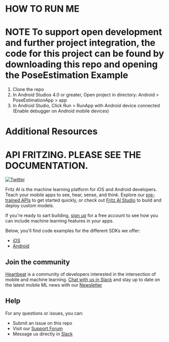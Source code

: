 # HOW TO RUN ME

# NOTE To support open development and further project integration, the code for this project can be found by downloading this repo and opening the PoseEstimation Example

1. Clone the repo
2. In Android Studios 4.0 or greater, Open project in directory: Android > PoseEstimationApp > app
3. In Android Studio, Click Run > RunApp with Android device connected (Enable debugger on Android mobile devices)

# Additional Resources

# API FRITZING. PLEASE SEE THE DOCUMENTATION.
[![Twitter](https://img.shields.io/badge/twitter-@fritzlabs-blue.svg?style=flat)](http://twitter.com/fritzlabs)

Fritz AI is the machine learning platform for iOS and Android developers. Teach your mobile apps to see, hear, sense, and think. Explore our [pre-trained APIs](https://www.fritz.ai/product/pretrained.html?utm_source=github&utm_campaign=fritz-examples) to get started quickly, or check out [Fritz AI Studio](https://www.fritz.ai/product/studio.html?utm_source=github&utm_campaign=fritz-examples) to build and deploy custom models.

If you're ready to sart building, [sign up](https://fritz.ai/pricing?utm_source=github&utm_campaign=fritz-examples) for a free account to see how you can include machine learning features in your apps.

Below, you'll find code examples for the different SDKs we offer:

- [iOS](iOS)
- [Android](Android)

## Join the community

[Heartbeat](https://heartbeat.fritz.ai/?utm_source=github&utm_campaign=fritz-examples) is a community of developers interested in the intersection of mobile and machine learning. [Chat with us in Slack](https://www.fritz.ai/slack?utm_source=github&utm_campaign=fritz-examples) and stay up to date on the latest mobile ML news with our [Newsletter](https://www.fritz.ai/newsletter?utm_source=github&utm_campaign=fritz-examples)

## Help

For any questions or issues, you can:

- Submit an issue on this repo
- Visit our [Support Forum](https://support.fritz.ai/?utm_source=github&utm_campaign=fritz-examples)
- Message us directly in [Slack](https://www.fritz.ai/slack?utm_source=github&utm_campaign=fritz-examples)
